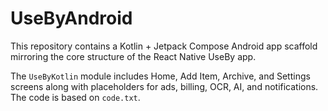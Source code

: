 # UseByAndroid

This repository contains a Kotlin + Jetpack Compose Android app scaffold mirroring the core structure of the React Native UseBy app.

The `UseByKotlin` module includes Home, Add Item, Archive, and Settings screens along with placeholders for ads, billing, OCR, AI, and notifications. The code is based on `code.txt`.
